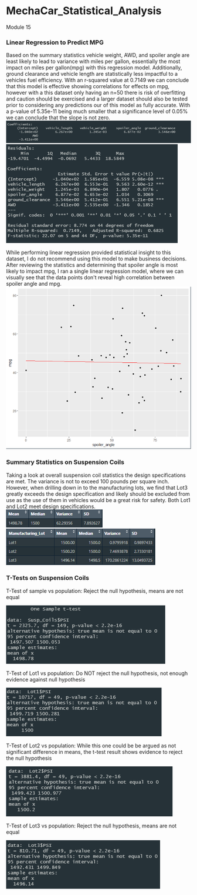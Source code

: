 # MechaCar_Statistical_Analysis
Module 15

### Linear Regression to Predict MPG

Based on the summary statistics vehicle weight, AWD, and spoiler angle are least likely to lead to variance with miles per gallon, essentially the most impact on miles per gallon(mpg) with this regression model. Additionally, ground clearance and vehicle length are statistically less impactful to a vehicles fuel efficiency.  With an r-squared value at 0.7149 we can conclude that this model is effective showing correlations for effects on mpg, however with a this dataset only having an n=50 there is risk of overfitting and caution should be exercised and a larger dataset should also be tested prior to considering any predictions our of this model as fully accurate.  With a p-value of 5.35e-11 being much smaller that a significance level of 0.05% we can conclude that the slope is not zero.
![mpg_linear_regression](https://github.com/RachelRautenberg/MechaCar_Statistical_Analysis/blob/main/Resources/mpg_linear_regression.PNG)  ![mpg_summary](https://github.com/RachelRautenberg/MechaCar_Statistical_Analysis/blob/main/Resources/mpg_summary.PNG)

While performing linear regression provided statistical insight to this dataset, I do not recommend using this model to make business decisions.  After reviewing the statistics and determining that spoiler angle is most likely to impact mpg, I ran a single linear regression model, where we can visually see that the data points don't reveal high correlation between spoiler angle and mpg. 
![spoiler_regession](https://github.com/RachelRautenberg/MechaCar_Statistical_Analysis/blob/main/Resources/spoiler_regression_line.PNG)


### Summary Statistics on Suspension Coils

Taking a look at overall suspension coil statistics the design specifications are met. The variance is not to exceed 100 pounds per square inch. However, when drilling down in to the manufacturing lots, we find that Lot3 greatly exceeds the design specification and likely should be excluded from use as the use of them in vehicles would be a great risk for safety. Both Lot1 and Lot2 meet design specifications.
![coil_stats](https://github.com/RachelRautenberg/MechaCar_Statistical_Analysis/blob/main/Resources/coil_stats.PNG) ![coil_lot](https://github.com/RachelRautenberg/MechaCar_Statistical_Analysis/blob/main/Resources/coil_stats_by_lot.PNG)

### T-Tests on Suspension Coils

T-Test of sample vs population: Reject the null hypothesis, means are not equal

![ttest_samp](https://github.com/RachelRautenberg/MechaCar_Statistical_Analysis/blob/main/Resources/ttest_samp.PNG)

T-Test of Lot1 vs population: Do NOT reject the null hypothesis, not enough evidence against null hypothesis

![ttest_Lot1](https://github.com/RachelRautenberg/MechaCar_Statistical_Analysis/blob/main/Resources/ttest_Lot1.PNG)

T-Test of Lot2 vs population: While this one could be be argued as not significant difference in means, the t-test result shows evidence to reject the null hypothesis

![ttest_Lot2](https://github.com/RachelRautenberg/MechaCar_Statistical_Analysis/blob/main/Resources/ttest_Lot2.PNG)

T-Test of Lot3 vs population: Reject the null hypothesis, means are not equal

![ttest_Lot3](https://github.com/RachelRautenberg/MechaCar_Statistical_Analysis/blob/main/Resources/ttest_Lot3.PNG)
